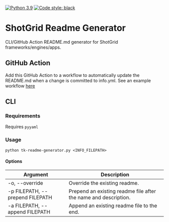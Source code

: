 [![Python 3.9](https://img.shields.io/badge/python-3.9-blue.svg)](https://www.python.org/)
[![Code style: black](https://img.shields.io/badge/code%20style-black-000000.svg)](https://github.com/psf/black)

# ShotGrid Readme Generator

CLI/GitHub Action README.md generator for ShotGrid frameworks/engines/apps.

## GitHub Action

Add this GitHub Action to a workflow to automatically update the README.md when a change is committed to info.yml.
See an example workflow [here](.github/workflow-templates/update-readme.yml)

## CLI
### Requirements

Requires `pyyaml`

### Usage

`python tk-readme-generator.py <INFO_FILEPATH>`

#### Options

| Argument                        | Description                                                     |
|---------------------------------|-----------------------------------------------------------------|
| -o, --override                  | Override the existing readme.                                   |
| -p FILEPATH, --prepend FILEPATH | Prepend an existing readme file after the name and description. |
| -a FILEPATH, --append FILEPATH  | Append an existing readme file to the end.                      |
